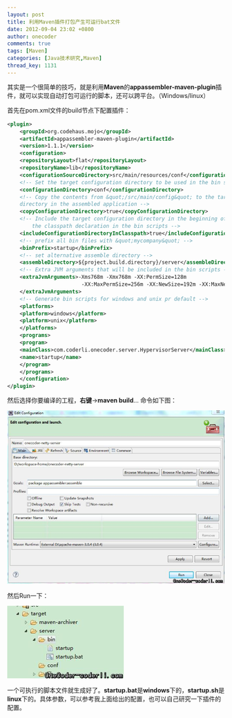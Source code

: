 ```yaml
---
layout: post
title: 利用Maven插件打包产生可运行bat文件
date: 2012-09-04 23:02 +0800
author: onecoder
comments: true
tags: [Maven]
categories: [Java技术研究,Maven]
thread_key: 1131
---
```

其实是一个很简单的技巧，就是利用**Maven**的**appassembler-maven-plugin**插件，就可以实现自动打包可运行的脚本，还可以跨平台。（Windows/linux）

首先在pom.xml文件的build节点下配置插件：	

```xml
<plugin>
    <groupId>org.codehaus.mojo</groupId>
    <artifactId>appassembler-maven-plugin</artifactId>
    <version>1.1.1</version>
	<configuration>
	<repositoryLayout>flat</repositoryLayout>
	<repositoryName>lib</repositoryName>
	<configurationSourceDirectory>src/main/resources/conf</configurationSourceDirectory>
	<!-- Set the target configuration directory to be used in the bin scripts -->
	<configurationDirectory>conf</configurationDirectory>
	<!-- Copy the contents from &quot;/src/main/config&quot; to the target configuration 
	directory in the assembled application -->
	<copyConfigurationDirectory>true</copyConfigurationDirectory>
	<!-- Include the target configuration directory in the beginning of 
		the classpath declaration in the bin scripts -->
	<includeConfigurationDirectoryInClasspath>true</includeConfigurationDirectoryInClasspath>
	<!-- prefix all bin files with &quot;mycompany&quot; -->
	<binPrefix>startup</binPrefix>
	<!-- set alternative assemble directory -->
	<assembleDirectory>${project.build.directory}/server</assembleDirectory>
	<!-- Extra JVM arguments that will be included in the bin scripts -->
	<extraJvmArguments>-Xms768m -Xmx768m -XX:PermSize=128m
						-XX:MaxPermSize=256m -XX:NewSize=192m -XX:MaxNewSize=384m
	</extraJvmArguments>
	<!-- Generate bin scripts for windows and unix pr default -->
	<platforms>
	<platform>windows</platform>
	<platform>unix</platform>
	</platforms>
	<programs>
	<program>
	<mainClass>com.coderli.onecoder.server.HypervisorServer</mainClass>
	<name>startup</name>
	</program>
	</programs>
	</configuration>
</plugin>
```

然后选择你要编译的工程，**右键**->**maven build**... 命令如下图：

![](/images/oldposts/ogPHi.jpg)

然后Run一下：

![](/images/oldposts/HaQ6M.jpg)

一个可执行的脚本文件就生成好了。**startup.bat**是**windows**下的，**startup.sh**是**linux**下的。具体参数，可以参考我上面给出的配置，也可以自己研究一下插件的配置。